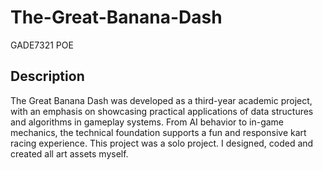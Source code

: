 # The-Great-Banana-Dash
GADE7321 POE
## Description
The Great Banana Dash was developed as a third-year academic project, with an emphasis on showcasing practical applications of data structures and algorithms in gameplay systems. From AI behavior to in-game mechanics, the technical foundation supports a fun and responsive kart racing experience.
This project was a solo project. I designed, coded and created all art assets myself.
